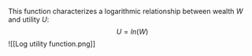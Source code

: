 This function characterizes a logarithmic relationship between wealth $W$ and utility $U$:
$$ U = ln(W) $$
![[Log utility function.png]]
